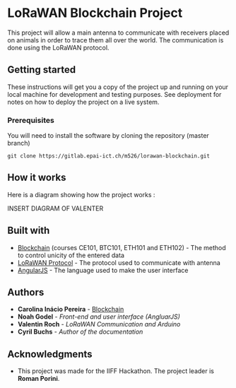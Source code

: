 # LoRaWAN Blockchain Project
This project will allow a main antenna to communicate with receivers placed on animals in order to trace them all over the world. The communication is done using the LoRaWAN protocol.

## Getting started
These instructions will get you a copy of the project up and running on your local machine for development and testing purposes. See deployment for notes on how to deploy the project on a live system.

### Prerequisites
You will need to install the software by cloning the repository (master branch)
```
git clone https://gitlab.epai-ict.ch/m526/lorawan-blockchain.git
```

## How it works
Here is a diagram showing how the project works :

INSERT DIAGRAM OF VALENTER

## Built with

* [Blockchain](https://courses.blockgeeks.com/course) (courses CE101, BTC101, ETH101 and ETH102) - The method to control unicity of the entered data 
* [LoRaWAN Protocol](http://www.dropwizard.io/1.0.2/docs/) - The protocol used to communicate with antenna
* [AngularJS](https://angular.io/) - The language used to make the user interface

## Authors

* **Carolina Inácio Pereira** - [Blockchain](https://gitlab.epai-ict.ch/m526/lorawan-blockchain)
* **Noah Godel** - *Front-end and user interface (AngluarJS)*
* **Valentin Roch** - *LoRaWAN Communication and Arduino*
* **Cyril Buchs** - *Author of the documentation*

## Acknowledgments

* This project was made for the IIFF Hackathon. The project leader is **Roman Porini**.

